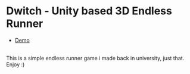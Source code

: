 # Dwitch - Unity based 3D Endless Runner

- [Demo](https://nikoskaloritis.github.io/Dwitch---Endless-Runner-Game/)
 </br>
This is a simple endless runner game i made back in university, just that. Enjoy :)
